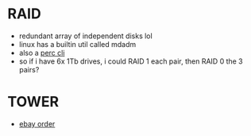# RAID
- redundant array of independent disks lol
- linux has a builtin util called mdadm
- also a [perc cli](https://www.dell.com/support/kbdoc/en-us/000177280/how-to-use-the-poweredge-raid-controller-perc-command-line-interface-cli-utility-to-manage-your-raid-controller)
- so if i have 6x 1Tb drives, i could RAID 1 each pair, then RAID 0 the 3 pairs?

# TOWER
- [ebay order](https://order.ebay.com/ord/show?orderId=24-10305-92369#/)
